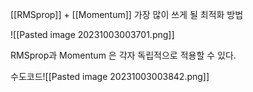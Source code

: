 [[RMSprop]] + [[Momentum]]
가장 많이 쓰게 될 최적화 방법

![[Pasted image 20231003003701.png]]

RMSprop과 Momentum 은 각자 독립적으로 적용할 수 있다.



수도코드![[Pasted image 20231003003842.png]]
